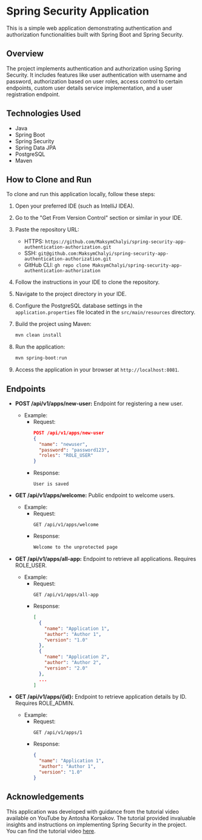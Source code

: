 # Spring Security Application

This is a simple web application demonstrating authentication and authorization functionalities built with Spring Boot and Spring Security.

## Overview

The project implements authentication and authorization using Spring Security. It includes features like user authentication with username and password, authorization based on user roles, access control to certain endpoints, custom user details service implementation, and a user registration endpoint.

## Technologies Used

- Java
- Spring Boot
- Spring Security
- Spring Data JPA
- PostgreSQL
- Maven

## How to Clone and Run

To clone and run this application locally, follow these steps:

1. Open your preferred IDE (such as IntelliJ IDEA).

2. Go to the "Get From Version Control" section or similar in your IDE.

3. Paste the repository URL:
   - HTTPS: `https://github.com/MaksymChalyi/spring-security-app-authentication-authorization.git`
   - SSH: `git@github.com:MaksymChalyi/spring-security-app-authentication-authorization.git`
   - GitHub CLI: `gh repo clone MaksymChalyi/spring-security-app-authentication-authorization`

4. Follow the instructions in your IDE to clone the repository.

5. Navigate to the project directory in your IDE.

6. Configure the PostgreSQL database settings in the `application.properties` file located in the `src/main/resources` directory.

7. Build the project using Maven:
   ```bash
   mvn clean install
   ```

8. Run the application:
   ```bash
   mvn spring-boot:run
   ```

9. Access the application in your browser at `http://localhost:8081`.

## Endpoints

- **POST /api/v1/apps/new-user:** Endpoint for registering a new user.
  - Example:
    - Request:
      ```json
      POST /api/v1/apps/new-user
      {
        "name": "newuser",
        "password": "password123",
        "roles": "ROLE_USER"
      }
      ```
    - Response:
      ```plaintext
      User is saved
      ```

- **GET /api/v1/apps/welcome:** Public endpoint to welcome users.
  - Example:
    - Request:
      ```http
      GET /api/v1/apps/welcome
      ```
    - Response:
      ```html
      Welcome to the unprotected page
      ```

- **GET /api/v1/apps/all-app:** Endpoint to retrieve all applications. Requires ROLE_USER.
  - Example:
    - Request:
      ```http
      GET /api/v1/apps/all-app
      ```
    - Response:
      ```json
      [
        {
          "name": "Application 1",
          "author": "Author 1",
          "version": "1.0"
        },
        {
          "name": "Application 2",
          "author": "Author 2",
          "version": "2.0"
        },
        ...
      ]
      ```

- **GET /api/v1/apps/{id}:** Endpoint to retrieve application details by ID. Requires ROLE_ADMIN.
  - Example:
    - Request:
      ```http
      GET /api/v1/apps/1
      ```
    - Response:
      ```json
      {
        "name": "Application 1",
        "author": "Author 1",
        "version": "1.0"
      }
      ```

## Acknowledgements

This application was developed with guidance from the tutorial video available on YouTube by Antosha Korsakov. The tutorial provided invaluable insights and instructions on implementing Spring Security in the project. You can find the tutorial video [here](https://youtu.be/U1y8GsJ8CQs).

```
